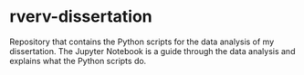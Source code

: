 # rverv-dissertation

Repository that contains the Python scripts for the data analysis of my dissertation. The Jupyter Notebook is a guide through the data analysis and explains what the Python scripts do.
